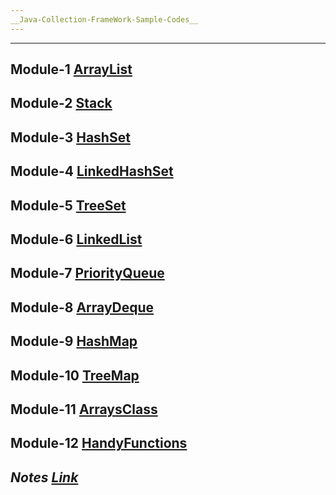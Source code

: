```yaml
---
__Java-Collection-FrameWork-Sample-Codes__
---
```

---
__Module-1 [ArrayList](https://github.com/pvbgeek/Java-Collection-Framework---Sample-Codes/blob/main/01%20ArrayList/Main.java)__
---
__Module-2 [Stack](https://github.com/pvbgeek/Java-Collection-Framework---Sample-Codes/blob/main/02%20Stack/Main.java)__
---
__Module-3 [HashSet](https://github.com/pvbgeek/Java-Collection-Framework---Sample-Codes/blob/main/03%20HashSet/Main.java)__
---
__Module-4 [LinkedHashSet](https://github.com/pvbgeek/Java-Collection-Framework---Sample-Codes/blob/main/04%20LinkedHashSet/Main.java)__
---
__Module-5 [TreeSet](https://github.com/pvbgeek/Java-Collection-Framework---Sample-Codes/blob/main/05%20TreeSet/Main.java)__
---
__Module-6 [LinkedList](https://github.com/pvbgeek/Java-Collection-Framework---Sample-Codes/blob/main/06%20LinkedList/Main.java)__
---
__Module-7 [PriorityQueue](https://github.com/pvbgeek/Java-Collection-Framework---Sample-Codes/blob/main/07%20PriorityQueue/Main.java)__
---
__Module-8 [ArrayDeque](https://github.com/pvbgeek/Java-Collection-Framework---Sample-Codes/blob/main/08%20ArrayDeque/Main.java)__
---
__Module-9 [HashMap](https://github.com/pvbgeek/Java-Collection-Framework---Sample-Codes/blob/main/09%20HashMap/Main.java)__
---
__Module-10 [TreeMap](https://github.com/pvbgeek/Java-Collection-Framework---Sample-Codes/blob/main/10%20TreeMap/Main.java)__
---
__Module-11 [ArraysClass](https://github.com/pvbgeek/Java-Collection-Framework---Sample-Codes/blob/main/11%20ArraysClass/Main.java)__
---
__Module-12 [HandyFunctions](https://github.com/pvbgeek/Java-Collection-Framework---Sample-Codes/blob/main/12%20HandyFunctions/Main.java)__
---
___Notes [Link]()___
---
